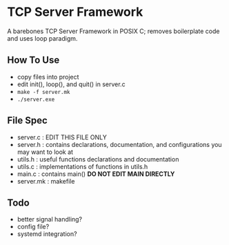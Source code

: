 # TCP Server Framework

A barebones TCP Server Framework in POSIX C; removes boilerplate code and uses loop paradigm.

## How To Use
 - copy files into project
 - edit init(), loop(), and quit() in server.c
 - `make -f server.mk`
 - `./server.exe`

## File Spec
 - server.c : EDIT THIS FILE ONLY
 - server.h : contains declarations, documentation, and configurations you may want to look at
 - utils.h : useful functions declarations and documentation
 - utils.c : implementations of functions in utils.h
 - main.c : contains main() **DO NOT EDIT MAIN DIRECTLY**
 - server.mk : makefile 

## Todo
 - better signal handling?
 - config file?
 - systemd integration?
